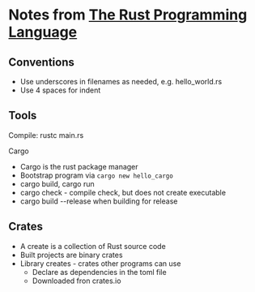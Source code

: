 # Notes from [The Rust Programming Language](https://doc.rust-lang.org/book/)


## Conventions

* Use underscores in filenames as needed, e.g. hello_world.rs
* Use 4 spaces for indent


## Tools

Compile: rustc main.rs

Cargo

* Cargo is the rust package manager
* Bootstrap program via `cargo new hello_cargo`
* cargo build, cargo run
* cargo check - compile check, but does not create executable
* cargo build --release when building for release

## Crates

* A create is a collection of Rust source code
* Built projects are binary crates
* Library creates - crates other programs can use
    * Declare as dependencies in the toml file
    * Downloaded fron crates.io


